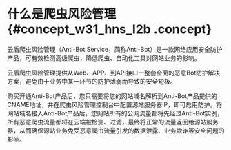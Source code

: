 # 什么是爬虫风险管理 {#concept_w31_hns_l2b .concept}

云盾爬虫风险管理（Anti-Bot Service，简称Anti-Bot）是一款网络应用安全防护产品，可有效检测高级爬虫，降低爬虫、自动化工具对网站业务的影响。

云盾爬虫风险管理提供从Web、APP、到API接口一整套全面的恶意Bot防护解决方案，避免由于业务中某一环节的防护薄弱而导致的安全短板。

购买开通Anti-Bot产品后，您只需要将您的网站域名解析到Anti-Bot产品提供的CNAME地址，并在爬虫风险管理控制台中配置源站服务器IP，即可启用防护。将网站域名接入Anti-Bot产品后，您网站所有的公网流量都将先经过Anti-Bot实例，所有恶意爬虫流量都将在云端被检测、过滤，最终将正常的流量返回给源站服务器，从而确保源站业务免受恶意爬虫流量引发的数据泄露、业务欺诈等安全问题的影响。

